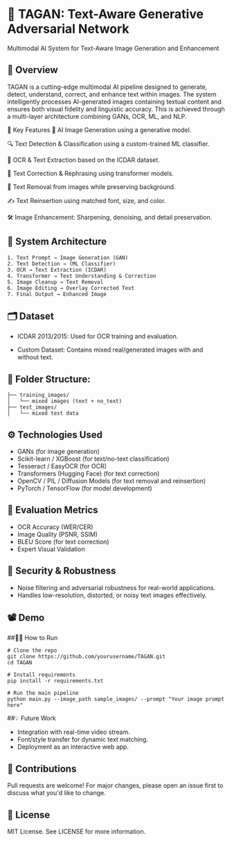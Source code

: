 # 🧠 TAGAN: Text-Aware Generative Adversarial Network
Multimodal AI System for Text-Aware Image Generation and Enhancement

## 📌 Overview
TAGAN is a cutting-edge multimodal AI pipeline designed to generate, detect, understand, correct, and enhance text within images. The system intelligently processes AI-generated images containing textual content and ensures both visual fidelity and linguistic accuracy. This is achieved through a multi-layer architecture combining GANs, OCR, ML, and NLP.

🚀 Key Features
🎨 AI Image Generation using a generative model.

🔍 Text Detection & Classification using a custom-trained ML classifier.

📖 OCR & Text Extraction based on the ICDAR dataset.

🧠 Text Correction & Rephrasing using transformer models.

🧼 Text Removal from images while preserving background.

✍️ Text Reinsertion using matched font, size, and color.

🛠️ Image Enhancement: Sharpening, denoising, and detail preservation.

## 🧩 System Architecture
```
1. Text Prompt → Image Generation (GAN)
2. Text Detection → (ML Classifier)
3. OCR → Text Extraction (ICDAR)
4. Transformer → Text Understanding & Correction
5. Image Cleanup → Text Removal
6. Image Editing → Overlay Corrected Text
7. Final Output → Enhanced Image
```
## 🗂️ Dataset
* ICDAR 2013/2015: Used for OCR training and evaluation.

* Custom Dataset: Contains mixed real/generated images with and without text.

## 📁 Folder Structure:

```
├── training_images/
│   └── mixed images (text + no_text)
├── test_images/
│   └── mixed test data
```
## ⚙️ Technologies Used
* GANs (for image generation)
* Scikit-learn / XGBoost (for text/no-text classification)
* Tesseract / EasyOCR (for OCR)
* Transformers (Hugging Face) (for text correction)
* OpenCV / PIL / Diffusion Models (for text removal and reinsertion)
* PyTorch / TensorFlow (for model development)

## 🧪 Evaluation Metrics
* OCR Accuracy (WER/CER)
* Image Quality (PSNR, SSIM)
* BLEU Score (for text correction)
* Expert Visual Validation

## 🔐 Security & Robustness
* Noise filtering and adversarial robustness for real-world applications.
* Handles low-resolution, distorted, or noisy text images effectively.

## 📽️ Demo


##🧑‍💻 How to Run
```
# Clone the repo
git clone https://github.com/yourusername/TAGAN.git
cd TAGAN

# Install requirements
pip install -r requirements.txt

# Run the main pipeline
python main.py --image_path sample_images/ --prompt "Your image prompt here"
```
##💡 Future Work
* Integration with real-time video stream.
* Font/style transfer for dynamic text matching.
* Deployment as an interactive web app.

## 🤝 Contributions
Pull requests are welcome! For major changes, please open an issue first to discuss what you'd like to change.

## 📜 License
MIT License. See LICENSE for more information.

